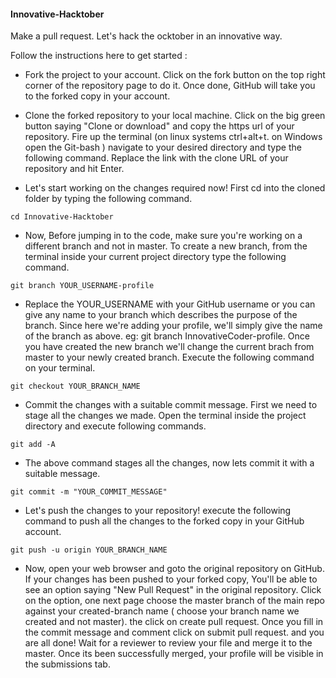 #### Innovative-Hacktober
Make a pull request. Let's hack the ocktober in an innovative way.

Follow the instructions here to get started :

- Fork the project to your account. Click on the fork button on the top right corner of the repository page to do it. Once done, GitHub will take you to the forked copy in your account.

- Clone the forked repository to your local machine. Click on the big green button saying "Clone or download" and copy the https url of your repository. Fire up the terminal (on linux systems ctrl+alt+t. on Windows open the Git-bash ) navigate to your desired directory and type the following command. Replace the link with the clone URL of your repository and hit Enter.

- Let's start working on the changes required now! First cd into the cloned folder by typing the following command.

```
cd Innovative-Hacktober
```

- Now, Before jumping in to the code, make sure you're working on a different branch and not in master. To create a new branch, from the terminal inside your current project directory type the following command.

```
git branch YOUR_USERNAME-profile
```
- Replace the YOUR_USERNAME with your GitHub username or you can give any name to your branch which describes the purpose of the branch. Since here we're adding your profile, we'll simply give the name of the branch as above. eg: git branch InnovativeCoder-profile. Once you have created the new branch we'll change the current brach from master to your newly created branch. Execute the following command on your terminal.

```
git checkout YOUR_BRANCH_NAME
```

- Commit the changes with a suitable commit message. First we need to stage all the changes we made. Open the terminal inside the project directory and execute following commands.

```
git add -A
```
- The above command stages all the changes, now lets commit it with a suitable message.
```
git commit -m "YOUR_COMMIT_MESSAGE"
```
- Let's push the changes to your repository! execute the following command to push all the changes to the forked copy in your GitHub account.
```
git push -u origin YOUR_BRANCH_NAME
```
- Now, open your web browser and goto the original repository on GitHub. If your changes has been pushed to your forked copy, You'll be able to see an option saying "New Pull Request" in the original repository. Click on the option, one next page choose the master branch of the main repo against your created-branch name ( choose your branch name we created and not master). the click on create pull request. Once you fill in the commit message and comment click on submit pull request.
and you are all done! Wait for a reviewer to review your file and merge it to the master. Once its been successfully merged, your profile will be visible in the submissions tab.



